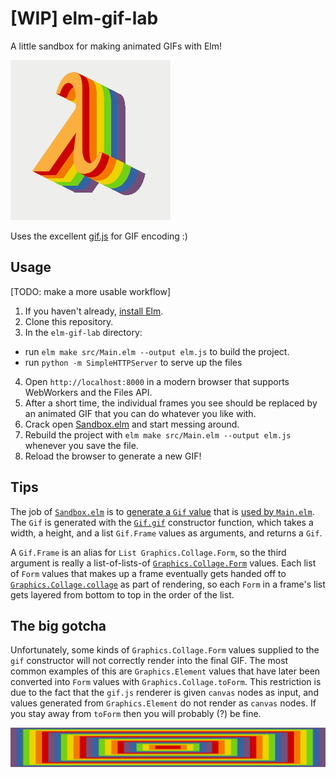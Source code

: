# [WIP] elm-gif-lab

A little sandbox for making animated GIFs with Elm!

![animated rainbow lambda](RainbowLambda.gif?raw=true)

Uses the excellent [gif.js](https://jnordberg.github.io/gif.js/) for GIF encoding :)

## Usage

[TODO: make a more usable workflow]

1. If you haven't already, [install Elm](http://elm-lang.org/install).
2. Clone this repository.
3. In the `elm-gif-lab` directory:
  * run `elm make src/Main.elm --output elm.js` to build the project.
  * run `python -m SimpleHTTPServer` to serve up the files
4. Open `http://localhost:8000` in a modern browser that supports WebWorkers and the Files API.
5. After a short time, the individual frames you see should be replaced by an animated GIF that you can do whatever you like with.
6. Crack open [Sandbox.elm](src/Sandbox.elm) and start messing around.
7. Rebuild the project with `elm make src/Main.elm --output elm.js` whenever you save the file.
8. Reload the browser to generate a new GIF!

## Tips

The job of [`Sandbox.elm`](src/Sandbox.elm) is to [generate a `Gif` value](https://github.com/jamesmacaulay/elm-gif-lab/blob/3aadc93a9fa29b7b335e65d89a6678157494d34b/src/Sandbox.elm#L42-L44) that is [used by `Main.elm`](https://github.com/jamesmacaulay/elm-gif-lab/blob/3aadc93a9fa29b7b335e65d89a6678157494d34b/src/Main.elm#L15-L16). The `Gif` is generated with the  [`Gif.gif`](https://github.com/jamesmacaulay/elm-gif-lab/blob/3aadc93a9fa29b7b335e65d89a6678157494d34b/src/Gif.elm#L26-L33) constructor function, which takes a width, a height, and a list `Gif.Frame` values as arguments, and returns a `Gif`.

A `Gif.Frame` is an alias for `List Graphics.Collage.Form`, so the third argument is really a list-of-lists-of [`Graphics.Collage.Form`](http://package.elm-lang.org/packages/elm-lang/core/3.0.0/Graphics-Collage#Form) values. Each list of `Form` values that makes up a frame eventually gets handed off to [`Graphics.Collage.collage`](http://package.elm-lang.org/packages/elm-lang/core/3.0.0/Graphics-Collage#collage) as part of rendering, so each `Form` in a frame's list gets layered from bottom to top in the order of the list.

## The big gotcha

Unfortunately, some kinds of `Graphics.Collage.Form` values supplied to the `gif` constructor will not correctly render into the final GIF. The most common examples of this are `Graphics.Element` values that have later been converted into `Form` values with `Graphics.Collage.toForm`. This restriction is due to the fact that the `gif.js` renderer is given `canvas` nodes as input, and values generated from `Graphics.Element` do not render as `canvas` nodes. If you stay away from `toForm` then you will probably (?) be fine.

![animated rainbow rectangles footer](Sandbox.gif?raw=true)
